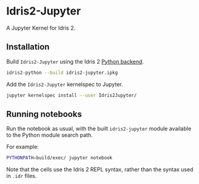 # Idris2-Jupyter

A Jupyter Kernel for Idris 2.

## Installation

Build `Idris2-Jupyter` using the Idris 2
[Python backend](https://github.com/madman-bob/idris2-python).

```bash
idris2-python --build idris2-jupyter.ipkg
```

Add the `Idris2-Jupyter` kernelspec to Jupyter.

```bash
jupyter kernelspec install --user Idris2Jupyter/
```

## Running notebooks

Run the notebook as usual, with the built `idris2-jupyter` module available to the Python module search path.

For example:

```bash
PYTHONPATH=build/exec/ jupyter notebook
```

Note that the cells use the Idris 2 REPL syntax, rather than the syntax used in `.idr` files.
